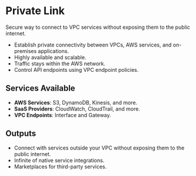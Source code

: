 # Private Link

Secure way to connect to VPC services without exposing them to the public internet.

 - Establish private connectivity between VPCs, AWS services, and on-premises applications.
 - Highly available and scalable.
 - Traffic stays within the AWS network.
 - Control API endpoints using VPC endpoint policies.

## Services Available 

 - **AWS Services**: S3, DynamoDB, Kinesis, and more.
 - **SaaS Providers**: CloudWatch, CloudTrail, and more.
 - **VPC Endpoints**: Interface and Gateway.

## Outputs

 - Connect with services outside your VPC without exposing them to the public internet.
 - Infinite of native service integrations.
 - Marketplaces for third-party services.